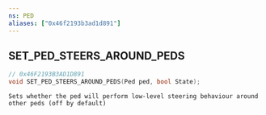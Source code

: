 ```yaml
---
ns: PED
aliases: ["0x46f2193b3ad1d891"]
---
```

## SET_PED_STEERS_AROUND_PEDS

```c
// 0x46F2193B3AD1D891
void SET_PED_STEERS_AROUND_PEDS(Ped ped, bool State);
```

```
Sets whether the ped will perform low-level steering behaviour around other peds (off by default)
```

